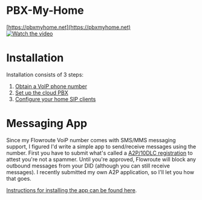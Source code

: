 # PBX-My-Home
[https://pbxmyhome.net](https://pbxmyhome.net)  
[![Watch the video](https://pbxmyhome.net/wp-content/uploads/2024/02/pbxmyhome.png)](https://pbxmyhome.net/wp-content/uploads/2024/02/pbxnew.mp4)

# Installation
Installation consists of 3 steps:
1. [Obtain a VoIP phone number](VoIP.md)
2. [Set up the cloud PBX](PBX.md)
3. [Configure your home SIP clients](Clients.md)

# Messaging App
Since my Flowroute VoiP number comes with SMS/MMS messaging support, I figured I'd write a simple app to send/receive messages using the number.  First you have to submit what's called a [A2P/10DLC registration](https://support.flowroute.com/727644-Messaging-Guidelines---Start-Here-with-10DLC) to attest you're not a spammer.  Until you're approved, Flowroute will block any outbound messages from your DID (although you can still receive messages).  I recently submitted my own A2P application, so I'll let you how that goes.  

[Instructions for installing the app can be found here](Msgapp.md).
